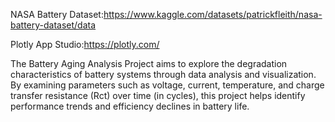 NASA Battery Dataset:https://www.kaggle.com/datasets/patrickfleith/nasa-battery-dataset/data

Plotly App Studio:https://plotly.com/

The Battery Aging Analysis Project aims to explore the degradation characteristics of battery systems through data analysis and visualization. By examining parameters such as voltage, current, temperature, and charge transfer resistance (Rct) over time (in cycles), this project helps identify performance trends and efficiency declines in battery life.
